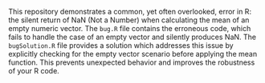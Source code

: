 This repository demonstrates a common, yet often overlooked, error in R: the silent return of NaN (Not a Number) when calculating the mean of an empty numeric vector. The `bug.R` file contains the erroneous code, which fails to handle the case of an empty vector and silently produces NaN. The `bugSolution.R` file provides a solution which addresses this issue by explicitly checking for the empty vector scenario before applying the mean function. This prevents unexpected behavior and improves the robustness of your R code.